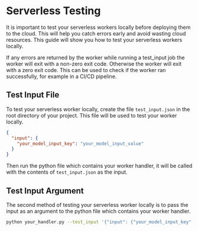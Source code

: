 # Serverless Testing

It is important to test your serverless workers locally before deploying them to the cloud. This will help you catch errors early and avoid wasting cloud resources. This guide will show you how to test your serverless workers locally.

If any errors are returned by the worker while running a test_input job the worker will exit with a non-zero exit code. Otherwise the worker will exit with a zero exit code. This can be used to check if the worker ran successfully, for example in a CI/CD pipeline.

## Test Input File

To test your serverless worker locally, create the file `test_input.json` in the root directory of your project. This file will be used to test your worker locally.

```json
{
  "input": {
    "your_model_input_key": "your_model_input_value"
  }
}
```

Then run the python file which contains your worker handler, it will be called with the contents of `test_input.json` as the input.

## Test Input Argument

The second method of testing your serverless worker locally is to pass the input as an argument to the python file which contains your worker handler.

```bash
python your_handler.py --test_input '{"input": {"your_model_input_key": "your_model_input_value"}}'
```
